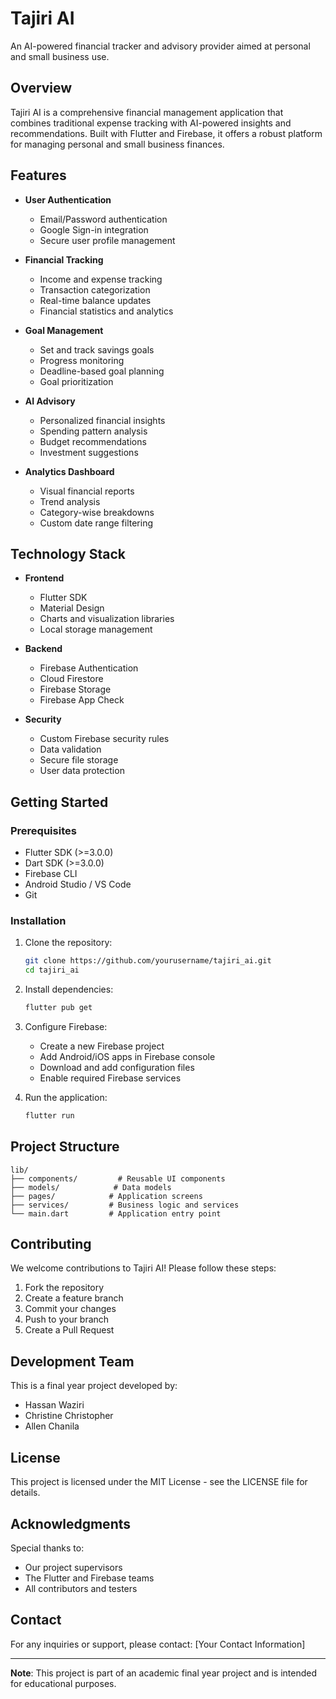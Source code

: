 # Tajiri AI

An AI-powered financial tracker and advisory provider aimed at personal and small business use.

## Overview

Tajiri AI is a comprehensive financial management application that combines traditional expense tracking with AI-powered insights and recommendations. Built with Flutter and Firebase, it offers a robust platform for managing personal and small business finances.

## Features

- **User Authentication**
  - Email/Password authentication
  - Google Sign-in integration
  - Secure user profile management

- **Financial Tracking**
  - Income and expense tracking
  - Transaction categorization
  - Real-time balance updates
  - Financial statistics and analytics

- **Goal Management**
  - Set and track savings goals
  - Progress monitoring
  - Deadline-based goal planning
  - Goal prioritization

- **AI Advisory**
  - Personalized financial insights
  - Spending pattern analysis
  - Budget recommendations
  - Investment suggestions

- **Analytics Dashboard**
  - Visual financial reports
  - Trend analysis
  - Category-wise breakdowns
  - Custom date range filtering

## Technology Stack

- **Frontend**
  - Flutter SDK
  - Material Design
  - Charts and visualization libraries
  - Local storage management

- **Backend**
  - Firebase Authentication
  - Cloud Firestore
  - Firebase Storage
  - Firebase App Check

- **Security**
  - Custom Firebase security rules
  - Data validation
  - Secure file storage
  - User data protection

## Getting Started

### Prerequisites

- Flutter SDK (>=3.0.0)
- Dart SDK (>=3.0.0)
- Firebase CLI
- Android Studio / VS Code
- Git

### Installation

1. Clone the repository:
   ```bash
   git clone https://github.com/yourusername/tajiri_ai.git
   cd tajiri_ai
   ```

2. Install dependencies:
   ```bash
   flutter pub get
   ```

3. Configure Firebase:
   - Create a new Firebase project
   - Add Android/iOS apps in Firebase console
   - Download and add configuration files
   - Enable required Firebase services

4. Run the application:
   ```bash
   flutter run
   ```

## Project Structure

```
lib/
├── components/         # Reusable UI components
├── models/            # Data models
├── pages/            # Application screens
├── services/         # Business logic and services
└── main.dart         # Application entry point
```

## Contributing

We welcome contributions to Tajiri AI! Please follow these steps:

1. Fork the repository
2. Create a feature branch
3. Commit your changes
4. Push to your branch
5. Create a Pull Request

## Development Team

This is a final year project developed by:
- Hassan Waziri
- Christine Christopher
- Allen Chanila

## License

This project is licensed under the MIT License - see the LICENSE file for details.

## Acknowledgments

Special thanks to:
- Our project supervisors
- The Flutter and Firebase teams
- All contributors and testers

## Contact

For any inquiries or support, please contact:
[Your Contact Information]

---

**Note**: This project is part of an academic final year project and is intended for educational purposes.
